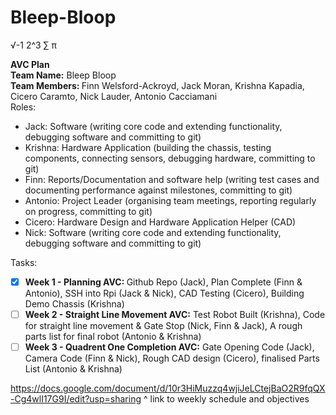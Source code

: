 # Bleep-Bloop

√-1 2^3 ∑ π

<strong>AVC Plan</strong><br>
<strong>Team Name:</strong> Bleep Bloop<br>
<strong>Team Members: </strong>Finn Welsford-Ackroyd, Jack Moran, Krishna Kapadia, Cicero Caramto, Nick Lauder, Antonio Cacciamani<br>
Roles: 
<ul>
  <li>Jack: Software (writing core code and extending functionality, debugging software and committing to git)</li>
  <li>Krishna: Hardware Application (building the chassis, testing components, connecting sensors, debugging hardware, committing to git)</li>
  <li>Finn: Reports/Documentation and software help (writing test cases and documenting performance against milestones, committing to git)</li>
  <li>Antonio: Project Leader (organising team meetings, reporting regularly on progress, committing to git)</li>
  <li>Cicero: Hardware Design and Hardware Application Helper (CAD)</li>
  <li>Nick: Software (writing core code and extending functionality, debugging software and committing to git)</li>
</ul>

Tasks:
- [x] <strong>Week 1 - Planning AVC: </strong> Github Repo (Jack), Plan Complete (Finn & Antonio), SSH into Rpi (Jack & Nick), CAD Testing (Cicero), Building Demo Chassis (Krishna)
- [ ] <strong>Week 2 - Straight Line Movement AVC:</strong> Test Robot Built (Krishna), Code for straight line movement & Gate Stop (Nick, Finn & Jack), A rough parts list for final robot (Antonio & Krishna)
- [ ] <strong>Week 3 - Quadrent One Completion AVC:</strong> Gate Opening Code (Jack), Camera Code (Finn & Nick), Rough CAD design (Cicero), finalised Parts List (Antonio & Krishna)

https://docs.google.com/document/d/10r3HiMuzzq4wjiJeLCtejBaO2R9fqQX-Cg4wlI17G9I/edit?usp=sharing
^ link to weekly schedule and objectives
